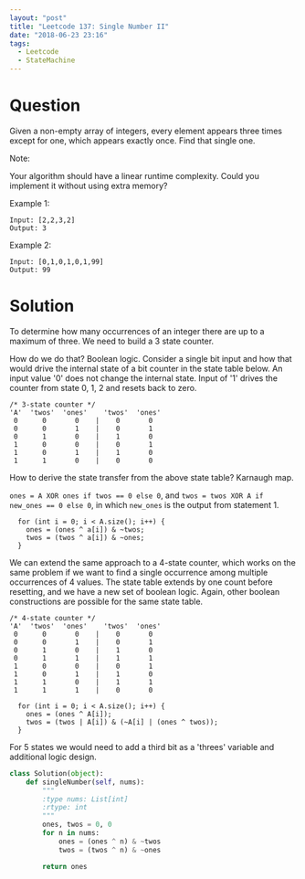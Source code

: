 ```yaml
---
layout: "post"
title: "Leetcode 137: Single Number II"
date: "2018-06-23 23:16"
tags:
  - Leetcode
  - StateMachine
---
```


# Question
Given a non-empty array of integers, every element appears three times except for one, which appears exactly once. Find that single one.

Note:

Your algorithm should have a linear runtime complexity. Could you implement it without using extra memory?

Example 1:
```
Input: [2,2,3,2]
Output: 3
```

Example 2:
```
Input: [0,1,0,1,0,1,99]
Output: 99
```

# Solution
To determine how many occurrences of an integer there are up to a maximum of three. We need to build a 3 state counter.

How do we do that? Boolean logic. Consider a single bit input and how that would drive the internal state of a bit counter in the state table below. An input value '0' does not change the internal state. Input of '1' drives the counter from state 0, 1, 2 and resets back to zero.

```
/* 3-state counter */
'A'  'twos'  'ones'    'twos'  'ones'
 0      0       0    |    0       0
 0      0       1    |    0       1
 0      1       0    |    1       0
 1      0       0    |    0       1
 1      0       1    |    1       0
 1      1       0    |    0       0
```

How to derive the state transfer from the above state table? Karnaugh map.

`ones = A XOR ones if twos == 0 else 0`, and `twos = twos XOR A if new_ones == 0 else 0`, in which `new_ones` is the output from statement 1.

```
  for (int i = 0; i < A.size(); i++) {
    ones = (ones ^ a[i]) & ~twos;
    twos = (twos ^ a[i]) & ~ones;
  }
```

We can extend the same approach to a 4-state counter, which works on the same problem if we want to find a single occurrence among multiple occurrences of 4 values. The state table extends by one count before resetting, and we have a new set of boolean logic. Again, other boolean constructions are possible for the same state table.

```
/* 4-state counter */
'A'  'twos'  'ones'    'twos'  'ones'
 0      0       0    |    0       0
 0      0       1    |    0       1
 0      1       0    |    1       0
 0      1       1    |    1       1
 1      0       0    |    0       1
 1      0       1    |    1       0
 1      1       0    |    1       1
 1      1       1    |    0       0

  for (int i = 0; i < A.size(); i++) {
    ones = (ones ^ A[i]);
    twos = (twos | A[i]) & (~A[i] | (ones ^ twos));
  }

```

For 5 states we would need to add a third bit as a 'threes' variable and additional logic design.

```python
class Solution(object):
    def singleNumber(self, nums):
        """
        :type nums: List[int]
        :rtype: int
        """
        ones, twos = 0, 0
        for n in nums:
            ones = (ones ^ n) & ~twos
            twos = (twos ^ n) & ~ones

        return ones
```
